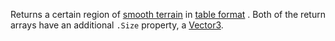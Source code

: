 Returns a certain region of [smooth terrain](https://developer.roblox.com/articles/Intro-To-Terrain) in [table format](https://developer.roblox.com/articles/Intro-To-Terrain#Reading_and_writing_voxels) . Both of the return arrays have an additional `.Size` property, a [Vector3](https://developer.roblox.com/api-reference/datatype/Vector3).